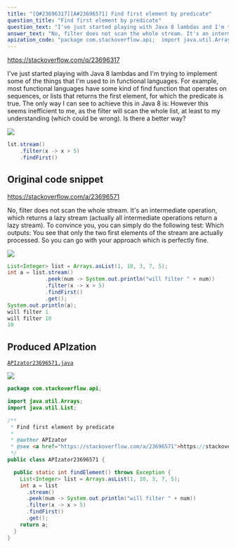 ```yaml
---
title: "[Q#23696317][A#23696571] Find first element by predicate"
question_title: "Find first element by predicate"
question_text: "I've just started playing with Java 8 lambdas and I'm trying to implement some of the things that I'm used to in functional languages. For example, most functional languages have some kind of find function that operates on sequences, or lists that returns the first element, for which the predicate is true. The only way I can see to achieve this in Java 8 is: However this seems inefficient to me, as the filter will scan the whole list, at least to my understanding (which could be wrong). Is there a better way?"
answer_text: "No, filter does not scan the whole stream. It's an intermediate operation, which returns a lazy stream (actually all intermediate operations return a lazy stream). To convince you, you can simply do the following test: Which outputs: You see that only the two first elements of the stream are actually processed. So you can go with your approach which is perfectly fine."
apization_code: "package com.stackoverflow.api;  import java.util.Arrays; import java.util.List;  /**  * Find first element by predicate  *  * @author APIzator  * @see <a href=\"https://stackoverflow.com/a/23696571\">https://stackoverflow.com/a/23696571</a>  */ public class APIzator23696571 {    public static int findElement() throws Exception {     List<Integer> list = Arrays.asList(1, 10, 3, 7, 5);     int a = list       .stream()       .peek(num -> System.out.println(\"will filter \" + num))       .filter(x -> x > 5)       .findFirst()       .get();     return a;   } }"
---
```


https://stackoverflow.com/q/23696317

I&#x27;ve just started playing with Java 8 lambdas and I&#x27;m trying to implement some of the things that I&#x27;m used to in functional languages.
For example, most functional languages have some kind of find function that operates on sequences, or lists that returns the first element, for which the predicate is true. The only way I can see to achieve this in Java 8 is:
However this seems inefficient to me, as the filter will scan the whole list, at least to my understanding (which could be wrong). Is there a better way?


<div class="code-logo"><img src="/stackoverflow.png" /></div>

```java
lst.stream()
    .filter(x -> x > 5)
    .findFirst()
```


## Original code snippet

https://stackoverflow.com/a/23696571

No, filter does not scan the whole stream. It&#x27;s an intermediate operation, which returns a lazy stream (actually all intermediate operations return a lazy stream). To convince you, you can simply do the following test:
Which outputs:
You see that only the two first elements of the stream are actually processed.
So you can go with your approach which is perfectly fine.

<div class="code-logo"><img src="/stackoverflow.png" /></div>

```java
List<Integer> list = Arrays.asList(1, 10, 3, 7, 5);
int a = list.stream()
            .peek(num -> System.out.println("will filter " + num))
            .filter(x -> x > 5)
            .findFirst()
            .get();
System.out.println(a);
will filter 1
will filter 10
10
```

## Produced APIzation

[`APIzator23696571.java`](https://github.com/pasqualesalza/apization-temp-data/raw/master/search/APIzator23696571.java)

<div class="code-logo"><img src="/apizator.png" /></div>

```java
package com.stackoverflow.api;

import java.util.Arrays;
import java.util.List;

/**
 * Find first element by predicate
 *
 * @author APIzator
 * @see <a href="https://stackoverflow.com/a/23696571">https://stackoverflow.com/a/23696571</a>
 */
public class APIzator23696571 {

  public static int findElement() throws Exception {
    List<Integer> list = Arrays.asList(1, 10, 3, 7, 5);
    int a = list
      .stream()
      .peek(num -> System.out.println("will filter " + num))
      .filter(x -> x > 5)
      .findFirst()
      .get();
    return a;
  }
}

```